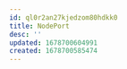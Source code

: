 ```yaml
---
id: ql0r2an27kjedzom80hdkk0
title: NodePort
desc: ''
updated: 1678700604991
created: 1678700585474
---
```

